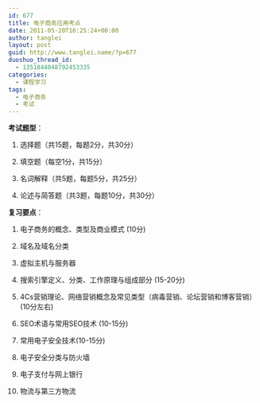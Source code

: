 ```yaml
---
id: 677
title: 电子商务应用考点
date: 2011-05-20T16:25:24+00:00
author: tanglei
layout: post
guid: http://www.tanglei.name/?p=677
duoshuo_thread_id:
  - 1351844048792453335
categories:
  - 课程学习
tags:
  - 电子商务
  - 考试
---
```

**考试题型**：

1. 选择题（共15题，每题2分，共30分）

2. 填空题（每空1分，共15分）

3. 名词解释（共5题，每题5分，共25分）

4. 论述与简答题（共3题，每题10分，共30分）

**复习要点**：

1. 电子商务的概念、类型及商业模式 (10分)

2. 域名及域名分类

3. 虚拟主机与服务器

4. 搜索引擎定义、分类、工作原理与组成部分 (15-20分)

5. 4Cs营销理论、网络营销概念及常见类型（病毒营销、论坛营销和博客营销）(10分左右)

6. SEO术语与常用SEO技术 (10-15分)

7. 常用电子安全技术(10-15分)

8. 电子安全分类与防火墙

9. 电子支付与网上银行

10. 物流与第三方物流
